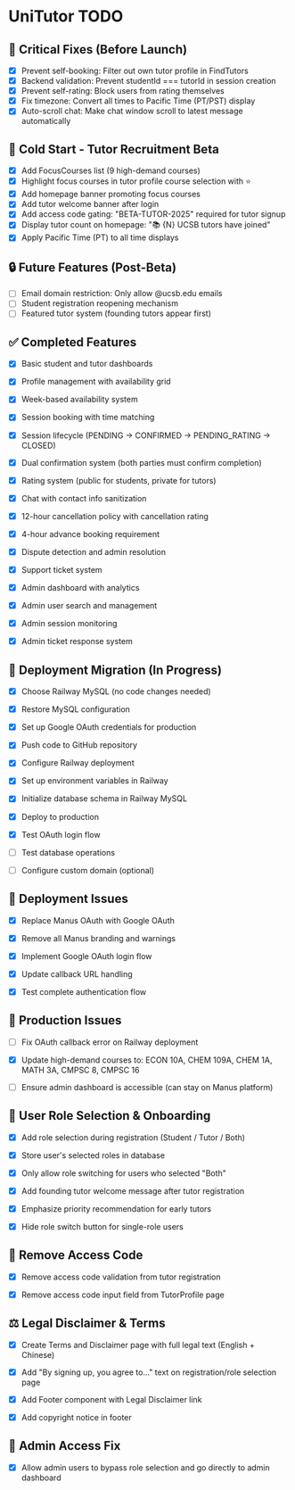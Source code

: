 # UniTutor TODO

## 🔴 Critical Fixes (Before Launch)

- [x] Prevent self-booking: Filter out own tutor profile in FindTutors
- [x] Backend validation: Prevent studentId === tutorId in session creation
- [x] Prevent self-rating: Block users from rating themselves
- [x] Fix timezone: Convert all times to Pacific Time (PT/PST) display
- [x] Auto-scroll chat: Make chat window scroll to latest message automatically

## 🎯 Cold Start - Tutor Recruitment Beta

- [x] Add FocusCourses list (9 high-demand courses)
- [x] Highlight focus courses in tutor profile course selection with ⭐
- [x] Add homepage banner promoting focus courses
- [x] Add tutor welcome banner after login
- [x] Add access code gating: "BETA-TUTOR-2025" required for tutor signup
- [x] Display tutor count on homepage: "📚 {N} UCSB tutors have joined"
- [x] Apply Pacific Time (PT) to all time displays

## 🔒 Future Features (Post-Beta)

- [ ] Email domain restriction: Only allow @ucsb.edu emails
- [ ] Student registration reopening mechanism
- [ ] Featured tutor system (founding tutors appear first)

## ✅ Completed Features

- [x] Basic student and tutor dashboards
- [x] Profile management with availability grid
- [x] Week-based availability system
- [x] Session booking with time matching
- [x] Session lifecycle (PENDING → CONFIRMED → PENDING_RATING → CLOSED)
- [x] Dual confirmation system (both parties must confirm completion)
- [x] Rating system (public for students, private for tutors)
- [x] Chat with contact info sanitization
- [x] 12-hour cancellation policy with cancellation rating
- [x] 4-hour advance booking requirement
- [x] Dispute detection and admin resolution
- [x] Support ticket system
- [x] Admin dashboard with analytics
- [x] Admin user search and management
- [x] Admin session monitoring
- [x] Admin ticket response system



## 🚀 Deployment Migration (In Progress)

- [x] Choose Railway MySQL (no code changes needed)
- [x] Restore MySQL configuration
- [x] Set up Google OAuth credentials for production
- [x] Push code to GitHub repository
- [x] Configure Railway deployment
- [x] Set up environment variables in Railway
- [x] Initialize database schema in Railway MySQL
- [x] Deploy to production
- [x] Test OAuth login flow
- [ ] Test database operations
- [ ] Configure custom domain (optional)



## 🐛 Deployment Issues

- [x] Replace Manus OAuth with Google OAuth
- [x] Remove all Manus branding and warnings
- [x] Implement Google OAuth login flow
- [x] Update callback URL handling
- [x] Test complete authentication flow



## 🐛 Production Issues

- [ ] Fix OAuth callback error on Railway deployment
- [x] Update high-demand courses to: ECON 10A, CHEM 109A, CHEM 1A, MATH 3A, CMPSC 8, CMPSC 16
- [ ] Ensure admin dashboard is accessible (can stay on Manus platform)



## 🎯 User Role Selection & Onboarding

- [x] Add role selection during registration (Student / Tutor / Both)
- [x] Store user's selected roles in database
- [x] Only allow role switching for users who selected "Both"
- [x] Add founding tutor welcome message after tutor registration
- [x] Emphasize priority recommendation for early tutors
- [x] Hide role switch button for single-role users



## 🔧 Remove Access Code

- [x] Remove access code validation from tutor registration
- [x] Remove access code input field from TutorProfile page



## ⚖️ Legal Disclaimer & Terms

- [x] Create Terms and Disclaimer page with full legal text (English + Chinese)
- [x] Add "By signing up, you agree to..." text on registration/role selection page
- [x] Add Footer component with Legal Disclaimer link
- [x] Add copyright notice in footer



## 🔧 Admin Access Fix

- [x] Allow admin users to bypass role selection and go directly to admin dashboard

